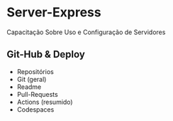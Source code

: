 # Server-Express
Capacitação Sobre Uso e Configuração de Servidores 

## Git-Hub & Deploy

- Repositórios
- Git (geral)
- Readme
- Pull-Requests
- Actions (resumido)
- Codespaces

